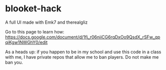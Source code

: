 # blooket-hack
A full UI made with Emk7 and therealgliz


Go to this page to learn how: https://docs.google.com/document/d/1fj_r06niiCG6rqDxOo9QsdX_rSFw_qpqiKgw1NWGhY0/edit


As a heads up: if you happen to be in my school and use this code in a class with me, I have private repos that allow me to ban players. Do not make me ban you.
